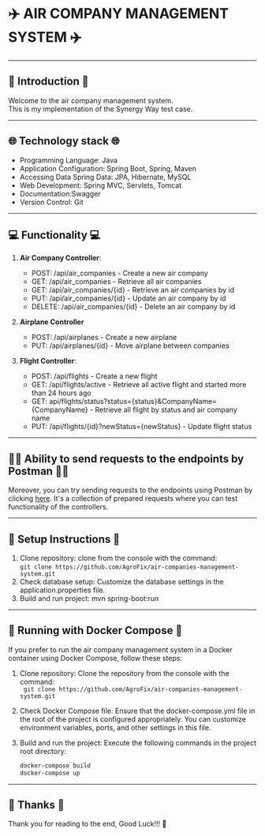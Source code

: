 # ✈️ AIR COMPANY MANAGEMENT SYSTEM ✈️
___
## 👋 Introduction 👋
Welcome to the air company management system.  
This is my implementation of the Synergy Way test case.
___
## 🌐 Technology stack 🌐
* Programming Language: Java
* Application Configuration: Spring Boot, Spring, Maven
* Accessing Data Spring Data: JPA, Hibernate, MySQL
* Web Development: Spring MVC, Servlets, Tomcat
* Documentation:Swagger
* Version Control: Git
___
## 💻 Functionality 💻
1. **Air Company Controller**:
    - POST: /api/air_companies - Create a new air company
    - GET: /api/air_companies - Retrieve all air companies
    - GET: /api/air_companies/{id} - Retrieve an air companies by id
    - PUT: /api/air_companies/{id} - Update an air company by id
    - DELETE: /api/air_companies/{id} - Delete an air company by id

2. **Airplane Controller**
    - POST: /api/airplanes - Create a new airplane
    - PUT: /api/airplanes/{id} - Move airplane between companies
   
3. **Flight Controller**:
    - POST: /api/flights - Create a new flight
    - GET: /api/flights/active - Retrieve all active flight and started more than 24 hours ago
    - GET: api/flights/status?status={status}&CompanyName={CompanyName} - Retrieve all flight by status and air company name
    - PUT: /api/flights/{id}?newStatus={newStatus} - Update flight status
___
## 👨‍🚀 Ability to send requests to the endpoints by Postman 👨‍🚀
Moreover, you can try sending requests to the endpoints using Postman by clicking [here](https://www.postman.com/gold-resonance-796764/workspace/air-company-management-system/collection/20663708-72512730-8134-4f17-be10-b3a8d6c83403?action=share&creator=33964543).
It's a collection of prepared requests where you can test functionality of the controllers.
___
## 🧰 Setup Instructions 🧰
1. Clone repository: clone from the console with the command:   
```git clone https://github.com/AgroFix/air-companies-management-system.git```
2. Check database setup: Customize the database settings in the application.properties file.
3. Build and run project: mvn spring-boot:run
___
## 🐳 Running with Docker Compose 🐳
If you prefer to run the air company management system in a Docker container using Docker Compose, follow these steps:

1. Clone repository: Clone the repository from the console with the command:   
``` git clone https://github.com/AgroFix/air-companies-management-system.git```

2. Check Docker Compose file: Ensure that the docker-compose.yml file in the root of the project is configured appropriately. You can customize environment variables, ports, and other settings in this file.

3. Build and run the project: Execute the following commands in the project root directory:
   ```bash
   docker-compose build
   docker-compose up
___
## 💟 Thanks 💟
Thank you for reading to the end, Good Luck!!! 🌈